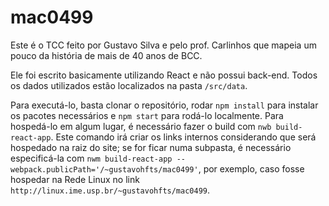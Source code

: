 # mac0499

Este é o TCC feito por Gustavo Silva e pelo prof. Carlinhos que mapeia um pouco da história de mais de 40 anos de BCC.

Ele foi escrito basicamente utilizando React e não possui back-end. Todos os dados utilizados estão localizados na pasta `/src/data`.

Para executá-lo, basta clonar o repositório, rodar `npm install` para instalar os pacotes necessários e `npm start` para rodá-lo localmente. Para hospedá-lo em algum lugar, é necessário fazer o build com `nwb build-react-app`. Este comando irá criar os links internos considerando que será hospedado na raiz do site; se for ficar numa subpasta, é necessário especificá-la com `nwm build-react-app --webpack.publicPath='/~gustavohfts/mac0499'`, por exemplo, caso fosse hospedar na Rede Linux no link `http://linux.ime.usp.br/~gustavohfts/mac0499`.
